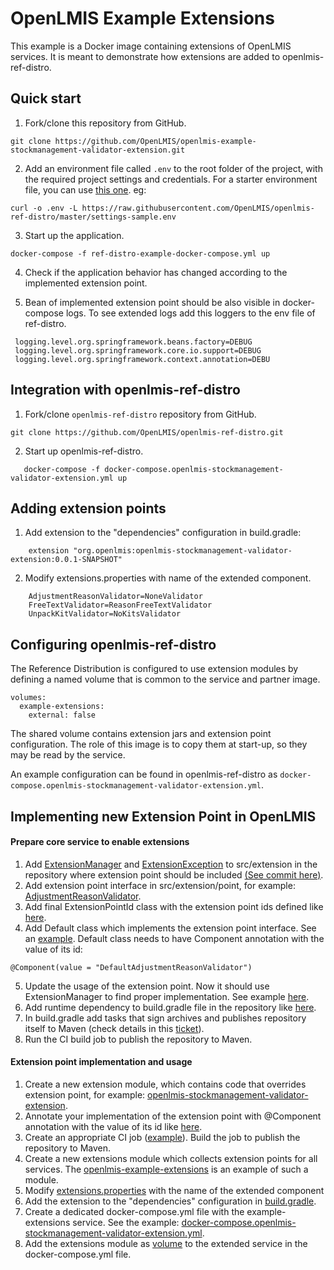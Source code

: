 # OpenLMIS Example Extensions
This example is a Docker image containing extensions of OpenLMIS services. It is meant to demonstrate how extensions are added to openlmis-ref-distro.


## Quick start
1. Fork/clone this repository from GitHub.
 ```shell
 git clone https://github.com/OpenLMIS/openlmis-example-stockmanagement-validator-extension.git
 ```
2. Add an environment file called `.env` to the root folder of the project, with the required 
project settings and credentials. For a starter environment file, you can use [this 
one](https://raw.githubusercontent.com/OpenLMIS/openlmis-ref-distro/master/settings-sample.env). eg:
 ```shell
 curl -o .env -L https://raw.githubusercontent.com/OpenLMIS/openlmis-ref-distro/master/settings-sample.env
 ```

3. Start up the application.
 ```shell
 docker-compose -f ref-distro-example-docker-compose.yml up
 ```
4. Check if the application behavior has changed according to the implemented extension point. 

5. Bean of implemented extension point should be also visible in docker-compose logs.
   To see extended logs add this loggers to the env file of ref-distro.
```
 logging.level.org.springframework.beans.factory=DEBUG
 logging.level.org.springframework.core.io.support=DEBUG
 logging.level.org.springframework.context.annotation=DEBU
```


## Integration with openlmis-ref-distro
1. Fork/clone `openlmis-ref-distro` repository from GitHub.
 ```shell
 git clone https://github.com/OpenLMIS/openlmis-ref-distro.git
 ```
2. Start up openlmis-ref-distro.
 ```shell
    docker-compose -f docker-compose.openlmis-stockmanagement-validator-extension.yml up
 ```
 
## <a name="extensionpoints">Adding extension points</a>
1. Add extension to the "dependencies" configuration in build.gradle:
```
    extension "org.openlmis:openlmis-stockmanagement-validator-extension:0.0.1-SNAPSHOT"
```
2. Modify extensions.properties with name of the extended component.
```
    AdjustmentReasonValidator=NoneValidator
    FreeTextValidator=ReasonFreeTextValidator
    UnpackKitValidator=NoKitsValidator
```


## <a name="configuringrefdistro">Configuring openlmis-ref-distro</a>
The Reference Distribution is configured to use extension modules by defining a named volume that is common to the service and partner image. 
```
volumes:
  example-extensions:
    external: false
```
The shared volume contains extension jars and extension point configuration. The role of this image is to copy them at start-up, so they may be read by the service.

An example configuration can be found in openlmis-ref-distro as `docker-compose.openlmis-stockmanagement-validator-extension.yml`.

## Implementing new Extension Point in OpenLMIS
#### Prepare core service to enable extensions
1. Add [ExtensionManager](https://github.com/OpenLMIS/openlmis-stockmanagement/blob/master/src/main/java/org/openlmis/stockmanagement/extension/ExtensionManager.java) 
and [ExtensionException](https://github.com/OpenLMIS/openlmis-stockmanagement/blob/master/src/main/java/org/openlmis/stockmanagement/extension/ExtensionException.java) 
to src/extension in the repository where extension point should be included [(See commit here)](https://github.com/OpenLMIS/openlmis-stockmanagement/commit/610845042a33ae6391e79b8492ab4be9ed2f4478).
2. Add extension point interface in src/extension/point, for example: [AdjustmentReasonValidator](https://github.com/OpenLMIS/openlmis-stockmanagement/blob/master/src/main/java/org/openlmis/stockmanagement/extension/point/AdjustmentReasonValidator.java).
3. Add final ExtensionPointId class with the extension point ids defined like [here](https://github.com/OpenLMIS/openlmis-stockmanagement/blob/master/src/main/java/org/openlmis/stockmanagement/extension/point/ExtensionPointId.java#L20).
4. Add Default class which implements the extension point interface. See an [example](https://github.com/OpenLMIS/openlmis-stockmanagement/blob/master/src/main/java/org/openlmis/stockmanagement/validators/DefaultAdjustmentReasonValidator.java).
Default class needs to have Component annotation with the value of its id:
```
@Component(value = "DefaultAdjustmentReasonValidator")
```
5. Update the usage of the extension point. Now it should use ExtensionManager to find proper implementation. See example [here](https://github.com/OpenLMIS/openlmis-stockmanagement/blob/c6b882f37e00f38fc6e895dc644b34108dfa3efd/src/main/java/org/openlmis/stockmanagement/service/StockEventValidationsService.java#L100). 
6. Add runtime dependency to build.gradle file in the repository like [here](https://github.com/OpenLMIS/openlmis-stockmanagement/blob/8e9ccf50a7b9e141bb7d4fae225fead9514b1b8f/build.gradle#L73).
7. In build.gradle add tasks that sign archives and publishes repository itself to Maven (check details in this [ticket](https://openlmis.atlassian.net/browse/OLMIS-6954)).
8. Run the CI build job to publish the repository to Maven.
#### Extension point implementation and usage
1. Create a new extension module, which contains code that overrides extension point, for example: [openlmis-stockmanagement-validator-extension](https://github.com/OpenLMIS/openlmis-stockmanagement-validator-extension).
2. Annotate your implementation of the extension point with @Component annotation with the value of its id like [here](https://github.com/OpenLMIS/openlmis-stockmanagement-validator-extension/blob/master/src/main/java/org/openlmis/stockmanagement/validators/NoneValidator.java#L27).
3. Create an appropriate CI job ([example](http://build.openlmis.org/job/OpenLMIS-stockmanagement-validator-extension/)). Build the job to publish the repository to Maven.
4. Create a new extensions module which collects extension points for all services. The [openlmis-example-extensions](https://github.com/OpenLMIS/openlmis-example-extensions) is an example of such a module.
5. Modify [extensions.properties](https://github.com/OpenLMIS/openlmis-example-extensions/blob/master/extensions.properties#L2) with the name of the extended component 
6. Add the extension to the "dependencies" configuration in [build.gradle](https://github.com/OpenLMIS/openlmis-example-extensions/blob/master/build.gradle#L14).
7. Create a dedicated docker-compose.yml file with the example-extensions service. See the example: [docker-compose.openlmis-stockmanagement-validator-extension.yml](https://github.com/OpenLMIS/openlmis-ref-distro/blob/master/docker-compose.openlmis-stockmanagement-validator-extension.yml#L90).
7. Add the extensions module as [volume](https://github.com/OpenLMIS/openlmis-ref-distro/blob/master/docker-compose.openlmis-stockmanagement-validator-extension.yml#L101) to the extended service in the docker-compose.yml file.
